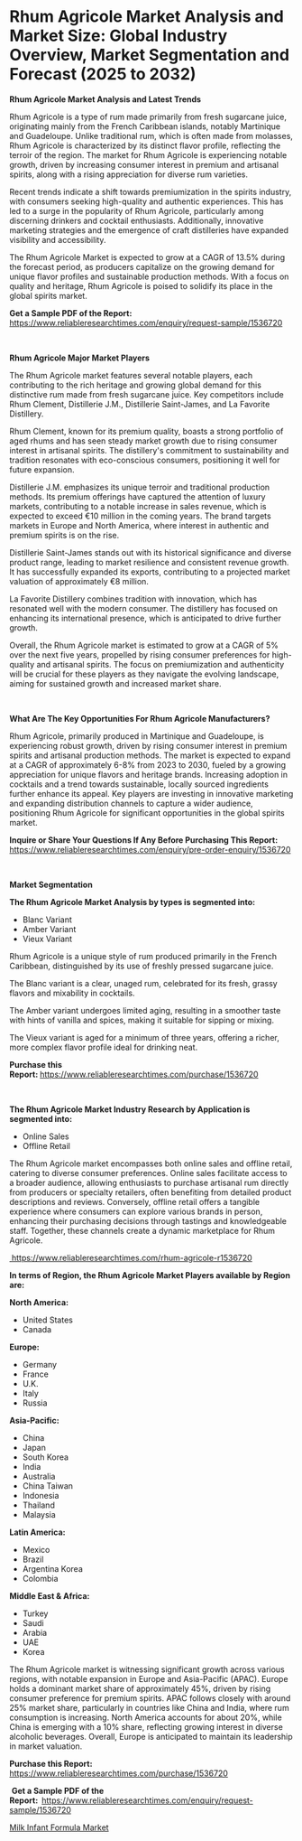 <p><h1>Rhum Agricole Market Analysis and Market Size: Global Industry Overview, Market Segmentation and Forecast (2025 to 2032)</h1></p><p><strong>Rhum Agricole Market Analysis and Latest Trends</strong></p>
<p><p>Rhum Agricole is a type of rum made primarily from fresh sugarcane juice, originating mainly from the French Caribbean islands, notably Martinique and Guadeloupe. Unlike traditional rum, which is often made from molasses, Rhum Agricole is characterized by its distinct flavor profile, reflecting the terroir of the region. The market for Rhum Agricole is experiencing notable growth, driven by increasing consumer interest in premium and artisanal spirits, along with a rising appreciation for diverse rum varieties.</p><p>Recent trends indicate a shift towards premiumization in the spirits industry, with consumers seeking high-quality and authentic experiences. This has led to a surge in the popularity of Rhum Agricole, particularly among discerning drinkers and cocktail enthusiasts. Additionally, innovative marketing strategies and the emergence of craft distilleries have expanded visibility and accessibility.</p><p>The Rhum Agricole Market is expected to grow at a CAGR of 13.5% during the forecast period, as producers capitalize on the growing demand for unique flavor profiles and sustainable production methods. With a focus on quality and heritage, Rhum Agricole is poised to solidify its place in the global spirits market.</p></p>
<p><strong>Get a Sample PDF of the Report:&nbsp;</strong> <a href="https://www.reliableresearchtimes.com/enquiry/request-sample/1536720?utm_campaign=1581&utm_medium=2&utm_source=Github&utm_content=ia&utm_term=07042025&utm_id=rhum-agricole">https://www.reliableresearchtimes.com/enquiry/request-sample/1536720</a></p>
<p>&nbsp;</p>
<p><strong>Rhum Agricole Major Market Players</strong></p>
<p><p>The Rhum Agricole market features several notable players, each contributing to the rich heritage and growing global demand for this distinctive rum made from fresh sugarcane juice. Key competitors include Rhum Clement, Distillerie J.M., Distillerie Saint-James, and La Favorite Distillery. </p><p>Rhum Clement, known for its premium quality, boasts a strong portfolio of aged rhums and has seen steady market growth due to rising consumer interest in artisanal spirits. The distillery's commitment to sustainability and tradition resonates with eco-conscious consumers, positioning it well for future expansion.</p><p>Distillerie J.M. emphasizes its unique terroir and traditional production methods. Its premium offerings have captured the attention of luxury markets, contributing to a notable increase in sales revenue, which is expected to exceed €10 million in the coming years. The brand targets markets in Europe and North America, where interest in authentic and premium spirits is on the rise.</p><p>Distillerie Saint-James stands out with its historical significance and diverse product range, leading to market resilience and consistent revenue growth. It has successfully expanded its exports, contributing to a projected market valuation of approximately €8 million.</p><p>La Favorite Distillery combines tradition with innovation, which has resonated well with the modern consumer. The distillery has focused on enhancing its international presence, which is anticipated to drive further growth.</p><p>Overall, the Rhum Agricole market is estimated to grow at a CAGR of 5% over the next five years, propelled by rising consumer preferences for high-quality and artisanal spirits. The focus on premiumization and authenticity will be crucial for these players as they navigate the evolving landscape, aiming for sustained growth and increased market share.</p></p>
<p>&nbsp;</p>
<p><strong>What Are The Key Opportunities For Rhum Agricole Manufacturers?</strong></p>
<p><p>Rhum Agricole, primarily produced in Martinique and Guadeloupe, is experiencing robust growth, driven by rising consumer interest in premium spirits and artisanal production methods. The market is expected to expand at a CAGR of approximately 6-8% from 2023 to 2030, fueled by a growing appreciation for unique flavors and heritage brands. Increasing adoption in cocktails and a trend towards sustainable, locally sourced ingredients further enhance its appeal. Key players are investing in innovative marketing and expanding distribution channels to capture a wider audience, positioning Rhum Agricole for significant opportunities in the global spirits market.</p></p>
<p><strong>Inquire or Share Your Questions If Any Before Purchasing This Report:</strong> <a href="https://www.reliableresearchtimes.com/enquiry/pre-order-enquiry/1536720?utm_campaign=1581&utm_medium=2&utm_source=Github&utm_content=ia&utm_term=07042025&utm_id=rhum-agricole">https://www.reliableresearchtimes.com/enquiry/pre-order-enquiry/1536720</a></p>
<p>&nbsp;</p>
<p><strong>Market Segmentation</strong></p>
<p><strong>The Rhum Agricole Market Analysis by types is segmented into:</strong></p>
<p><ul><li>Blanc Variant</li><li>Amber Variant</li><li>Vieux Variant</li></ul></p>
<p><p>Rhum Agricole is a unique style of rum produced primarily in the French Caribbean, distinguished by its use of freshly pressed sugarcane juice. </p><p>The Blanc variant is a clear, unaged rum, celebrated for its fresh, grassy flavors and mixability in cocktails. </p><p>The Amber variant undergoes limited aging, resulting in a smoother taste with hints of vanilla and spices, making it suitable for sipping or mixing. </p><p>The Vieux variant is aged for a minimum of three years, offering a richer, more complex flavor profile ideal for drinking neat.</p></p>
<p><strong>Purchase this Report:&nbsp;</strong><a href="https://www.reliableresearchtimes.com/purchase/1536720?utm_campaign=1581&utm_medium=2&utm_source=Github&utm_content=ia&utm_term=07042025&utm_id=rhum-agricole">https://www.reliableresearchtimes.com/purchase/1536720</a></p>
<p>&nbsp;</p>
<p><strong>The Rhum Agricole Market Industry Research by Application is segmented into:</strong></p>
<p><ul><li>Online Sales</li><li>Offline Retail</li></ul></p>
<p><p>The Rhum Agricole market encompasses both online sales and offline retail, catering to diverse consumer preferences. Online sales facilitate access to a broader audience, allowing enthusiasts to purchase artisanal rum directly from producers or specialty retailers, often benefiting from detailed product descriptions and reviews. Conversely, offline retail offers a tangible experience where consumers can explore various brands in person, enhancing their purchasing decisions through tastings and knowledgeable staff. Together, these channels create a dynamic marketplace for Rhum Agricole.</p></p>
<p><a href="https://www.reliableresearchtimes.com/rhum-agricole-r1536720?utm_campaign=1581&utm_medium=2&utm_source=Github&utm_content=ia&utm_term=07042025&utm_id=rhum-agricole">&nbsp;https://www.reliableresearchtimes.com/rhum-agricole-r1536720</a></p>
<p><strong>In terms of Region, the Rhum Agricole Market Players available by Region are:</strong></p>
<p>
    <p> <strong> North America: </strong>
        <ul>
            <li>United States</li>
            <li>Canada</li>
        </ul>
        </p> 
    <p> <strong> Europe: </strong>
        <ul>
            <li>Germany</li>
            <li>France</li>
            <li>U.K.</li>
            <li>Italy</li>
            <li>Russia</li>
        </ul>
        </p> 
    <p> <strong> Asia-Pacific: </strong>
        <ul>
            <li>China</li>
            <li>Japan</li>
            <li>South Korea</li>
            <li>India</li>
            <li>Australia</li>
            <li>China Taiwan</li>
            <li>Indonesia</li>
            <li>Thailand</li>
            <li>Malaysia</li>
        </ul>
        </p> 
    <p> <strong> Latin America: </strong>
        <ul>
            <li>Mexico</li>
            <li>Brazil</li>
            <li>Argentina Korea</li>
            <li>Colombia</li>
        </ul>
        </p> 
    <p> <strong> Middle East & Africa: </strong>
        <ul>
            <li>Turkey</li>
            <li>Saudi</li>
            <li>Arabia</li>
            <li>UAE</li>
            <li>Korea</li>
        </ul>
    </p>
    </p>
<p><p>The Rhum Agricole market is witnessing significant growth across various regions, with notable expansion in Europe and Asia-Pacific (APAC). Europe holds a dominant market share of approximately 45%, driven by rising consumer preference for premium spirits. APAC follows closely with around 25% market share, particularly in countries like China and India, where rum consumption is increasing. North America accounts for about 20%, while China is emerging with a 10% share, reflecting growing interest in diverse alcoholic beverages. Overall, Europe is anticipated to maintain its leadership in market valuation.</p></p>
<p><strong>Purchase this Report: </strong><a href="https://www.reliableresearchtimes.com/purchase/1536720?utm_campaign=1581&utm_medium=2&utm_source=Github&utm_content=ia&utm_term=07042025&utm_id=rhum-agricole">https://www.reliableresearchtimes.com/purchase/1536720</a></p>
<p>&nbsp;<strong>Get a Sample PDF of the Report:&nbsp;&nbsp;</strong><a href="https://www.reliableresearchtimes.com/enquiry/request-sample/1536720?utm_campaign=1581&utm_medium=2&utm_source=Github&utm_content=ia&utm_term=07042025&utm_id=rhum-agricole">https://www.reliableresearchtimes.com/enquiry/request-sample/1536720</a></p>
<p><strong></strong></p>
<p><p><a href="https://github.com/aaryaheron0c/Market-Research-Report-List-1/blob/main/milk-infant-formula-market.md?utm_campaign=1581&utm_medium=2&utm_source=Github&utm_content=ia&utm_term=07042025&utm_id=rhum-agricole">Milk Infant Formula Market</a></p></p>